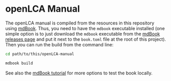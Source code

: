 # openLCA Manual

The openLCA manual is compiled from the resources in this repository using [mdBook](https://github.com/rust-lang/mdBook). Thus, you need to have the `mdbook` executable installed (one simple option is to just download the `mdbook` executable from the [mdBook releases page](https://github.com/rust-lang/mdBook/releases) and put it next to the `book.toml` file at the root of this project). Then you can run the build from the command line:

```bash
cd path/to/this/openLCA-manual

mdbook build
```

See also the [mdBook tutorial](https://rust-lang.github.io/mdBook/index.html) for more options to test the book locally.